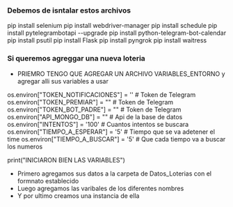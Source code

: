 
### Debemos de isntalar estos archivos
pip install selenium
pip install webdriver-manager
pip install schedule
pip install pytelegrambotapi --upgrade
pip install python-telegram-bot-calendar
pip install psutil
pip install Flask
pip install pyngrok
pip install waitress
### Si queremos agreggar una nueva loteria

- PRIEMRO TENGO QUE AGREGAR UN ARCHIVO VARIABLES_ENTORNO y agregar alli sus variables a usar

os.environ["TOKEN_NOTIFICACIONES"]  =   ''      # Token de Telegram
os.environ["TOKEN_PREMIAR"]         =   ""      # Token de Telegram
os.environ["TOKEN_BOT_PADRE"]       =   ""      # Token de Telegram
os.environ["API_MONGO_DB"]          =   ""      # Api de la base de datos
os.environ["INTENTOS"]              =   '100'   # Cuantos intentos se buscara
os.environ["TIEMPO_A_ESPERAR"]      =   '5'     # Tiempo que se va adetener el time
os.environ["TIEMPO_A_BUSCAR"]       =   '5'     # Que cada tiempo va a buscar los numeros

print("INICIARON BIEN LAS VARIABLES")


- Primero agregamos sus datos a la carpeta de Datos_Loterias con el formnato establecido
- Luego agregamos las varibales de los diferentes nombres
- Y por ultimo creamos una instancia de ella
